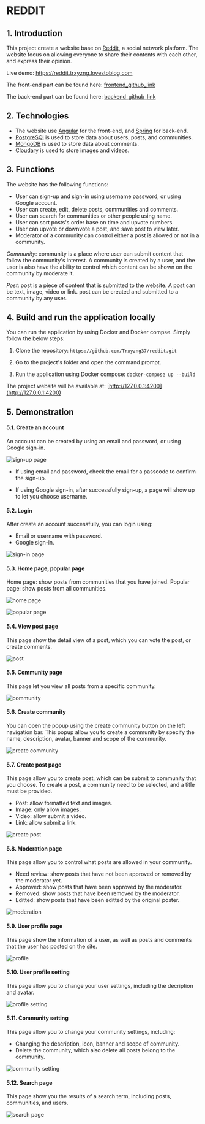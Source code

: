 # REDDIT

## 1. Introduction

This project create a website base on [Reddit](https://www.reddit.com), a social network platform. The website focus on allowing everyone to share their contents with each other, and express their opinion. 

Live demo: https://reddit.trxyzng.lovestoblog.com

The front-end part can be found here: [frontend_github_link](https://github.com/Trxyzng37/angular)

The back-end part can be found here: [backend_github_link](https://github.com/Trxyzng37/spring)


## 2. Technologies

- The website use [Angular](https://angular.dev) for the front-end, and [Spring](https://spring.io) for back-end.
- [PostgreSQl](https://www.postgresql.org) is used to store data about users, posts, and communities.
- [MongoDB](https://www.mongodb.com) is used to store data about comments.
- [Cloudary](https://cloudinary.com) is used to store images and videos.

## 3. Functions

The website has the following functions:
- User can sign-up and sign-in using username password, or using Google account.
- User can create, edit, delete posts, communities and comments.
- User can search for communities or other people using name.
- User can sort posts's order base on time and upvote numbers.
- User can upvote or downvote a post, and save post to view later.
- Moderator of a community can control either a post is allowed or not in a community.

*Community*: community is a place where user can submit content that follow the community's interest. A community is created by a user, and the user is also have the ability to control which content can be shown on the community by moderate it.

*Post*: post is a piece of content that is submitted to the website. A post can be text, image, video or link. post can be created and submitted to a community by any user.

## 4. Build and run the application locally
You can run the application by using Docker and Docker compse. Simply follow the below steps:

1. Clone the repository: `https://github.com/Trxyzng37/reddit.git`

2. Go to the project's folder and open the command prompt.

3. Run the application using Docker compose: `docker-compose up --build`

The project website will be available at: [http://127.0.0.1:4200](http://127.0.0.1:4200)

## 5. Demonstration

#### 5.1. Create an account

An account can be created by using an email and password, or using Google sign-in.

![sign-up page](img/signup.png)

- If using email and password, check the email for a passcode to confirm the sign-up.

- If using Google sign-in, after successfully sign-up, a page will show up to let you choose username.

#### 5.2. Login

After create an account successfully, you can login using:
- Email or username with password.
- Google sign-in.

![sign-in page](img/signin.png)

#### 5.3. Home page, popular page

Home page: show posts from communities that you have joined.
Popular page: show posts from all communities.

![home page](img/home.png)

![popular page](img/popular.png)

#### 5.4. View post page

This page show the detail view of a post, which you can vote the post, or create comments.

![post](img/post.png)

#### 5.5. Community page

This page let you view all posts from a specific community.

![community](img/community.png)

#### 5.6. Create community

You can open the popup using the create community button on the left navigation bar. 
This popup allow you to create a community by specify the name, description, avatar, banner and scope of the community. 

![create community](img/create_community.png)

#### 5.7. Create post page

This page allow you to create post, which can be submit to community that you choose.
To create a post, a community need to be selected, and a title must be provided.

- Post: allow formatted text and images.
- Image: only allow images.
- Video: allow submit a video.
- Link: allow submit a link.

![create post](img/create_post.png)

#### 5.8. Moderation page

This page allow you to control what posts are allowed in your community.

- Need review: show posts that have not been approved or removed by the moderator yet.
- Approved: show posts that have been approved by the moderator.
- Removed: show posts that have been removed by the moderator.
- Editted: show posts that have been editted by the original poster. 

![moderation](img/moderation.png)

#### 5.9. User profile page

This page show the information of a user, as well as posts and comments that the user has posted on the site.

![profile](img/profile.png)

#### 5.10. User profile setting

This page allow you to change your user settings, including the decription and avatar.

![profile setting](img/profile_edit.png)

#### 5.11. Community setting

This page allow you to change your community settings, including:

- Changing the description, icon, banner and scope of community.
- Delete the community, which also delete all posts belong to the community.

![community setting](img/community_edit.png)

#### 5.12. Search page

This page show you the results of a search term, including posts, communities, and users.

![search page](img/search.png)





